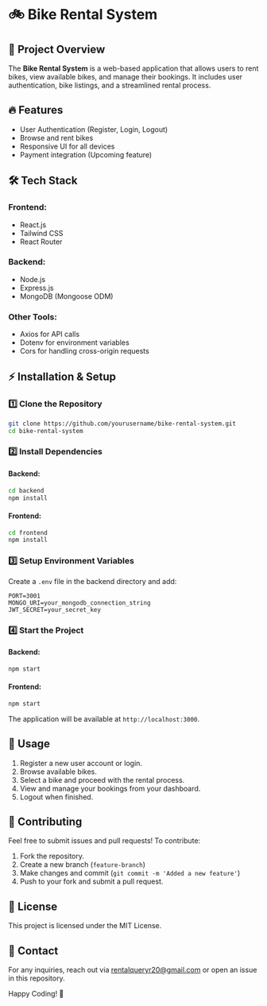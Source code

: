 # 🚲 Bike Rental System

## 📌 Project Overview
The **Bike Rental System** is a web-based application that allows users to rent bikes, view available bikes, and manage their bookings. It includes user authentication, bike listings, and a streamlined rental process.

## 🔥 Features
- User Authentication (Register, Login, Logout)
- Browse and rent bikes
- Responsive UI for all devices
- Payment integration (Upcoming feature)

## 🛠️ Tech Stack
### **Frontend:**
- React.js
- Tailwind CSS
- React Router

### **Backend:**
- Node.js
- Express.js
- MongoDB (Mongoose ODM)

### **Other Tools:**
- Axios for API calls
- Dotenv for environment variables
- Cors for handling cross-origin requests

## ⚡ Installation & Setup

### 1️⃣ Clone the Repository
```sh
git clone https://github.com/yourusername/bike-rental-system.git
cd bike-rental-system
```

### 2️⃣ Install Dependencies
#### Backend:
```sh
cd backend
npm install
```

#### Frontend:
```sh
cd frontend
npm install
```

### 3️⃣ Setup Environment Variables
Create a `.env` file in the backend directory and add:
```env
PORT=3001
MONGO_URI=your_mongodb_connection_string
JWT_SECRET=your_secret_key
```

### 4️⃣ Start the Project
#### Backend:
```sh
npm start
```

#### Frontend:
```sh
npm start
```

The application will be available at `http://localhost:3000`.

## 🚀 Usage
1. Register a new user account or login.
2. Browse available bikes.
3. Select a bike and proceed with the rental process.
4. View and manage your bookings from your dashboard.
5. Logout when finished.

## 🤝 Contributing
Feel free to submit issues and pull requests! To contribute:
1. Fork the repository.
2. Create a new branch (`feature-branch`)
3. Make changes and commit (`git commit -m 'Added a new feature'`)
4. Push to your fork and submit a pull request.

## 📜 License
This project is licensed under the MIT License.

## 📩 Contact
For any inquiries, reach out via rentalqueryr20@gmail.com or open an issue in this repository.

Happy Coding! 🚀

